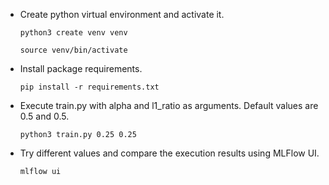- Create python virtual environment and activate it.
    
    `python3 create venv venv`
    
    `source venv/bin/activate`

- Install package requirements.
    
    `pip install -r requirements.txt`

- Execute train.py with alpha and l1_ratio as arguments. Default values are 0.5 and 0.5.
    
    `python3 train.py 0.25 0.25`

- Try different values and compare the execution results using MLFlow UI.

    `mlflow ui`